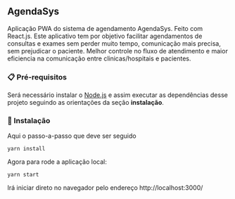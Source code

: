 ## AgendaSys

Aplicação PWA do sistema de agendamento AgendaSys. Feito com React.js. Este aplicativo tem por objetivo facilitar agendamentos de consultas e exames sem perder muito tempo, comunicação mais precisa, sem prejudicar o paciente. Melhor controle no fluxo de atendimento e maior eficiencia  na comunicação entre clinicas/hospitais e pacientes.

### 📋 Pré-requisitos

Será necessário instalar o [Node.js](https://nodejs.org/en/) e assim executar as dependências desse projeto seguindo as orientações da seção **instalação**.

### 🔧 Instalação

Aqui o passo-a-passo que deve ser seguido

```
yarn install
```

Agora para rode a aplicação local:

```
yarn start
```

Irá iniciar direto no navegador pelo endereço http://localhost:3000/
